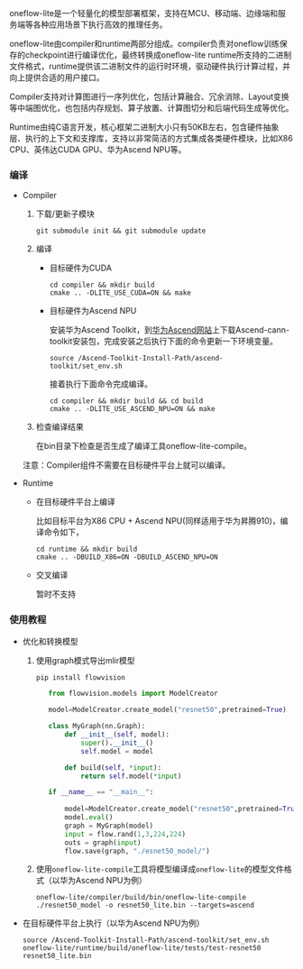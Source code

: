 oneflow-lite是一个轻量化的模型部署框架，支持在MCU、移动端、边缘端和服务端等各种应用场景下执行高效的推理任务。

oneflow-lite由compiler和runtime两部分组成。compiler负责对oneflow训练保存的checkpoint进行编译优化，最终转换成oneflow-lite runtime所支持的二进制文件格式，runtime提供该二进制文件的运行时环境，驱动硬件执行计算过程，并向上提供合适的用户接口。

Compiler支持对计算图进行一序列优化，包括计算融合、冗余消除、Layout变换等中端图优化，也包括内存规划、算子放置、计算图切分和后端代码生成等优化。

Runtime由纯C语言开发，核心框架二进制大小只有50KB左右，包含硬件抽象层、执行的上下文和支撑库，支持以非常简洁的方式集成各类硬件模块，比如X86 CPU、英伟达CUDA GPU、华为Ascend NPU等。



### 编译

- Compiler

  1. 下载/更新子模块

     ```shell
     git submodule init && git submodule update
     ```

  2. 编译

     - 目标硬件为CUDA

       ```shell
       cd compiler && mkdir build
       cmake .. -DLITE_USE_CUDA=ON && make
       ```

     - 目标硬件为Ascend NPU

       安装华为Ascend Toolkit，到[华为Ascend网站](https://www.hiascend.com/software/cann/commercial)上下载Ascend-cann-toolkit安装包，完成安装之后执行下面的命令更新一下环境变量。

       ```shell
       source /Ascend-Toolkit-Install-Path/ascend-toolkit/set_env.sh
       ```

       接着执行下面命令完成编译。

       ```shell
       cd compiler && mkdir build && cd build
       cmake .. -DLITE_USE_ASCEND_NPU=ON && make
       ```

  3. 检查编译结果

     在bin目录下检查是否生成了编译工具oneflow-lite-compile。

  注意：Compiler组件不需要在目标硬件平台上就可以编译。

- Runtime

  - 在目标硬件平台上编译

    比如目标平台为X86 CPU + Ascend NPU(同样适用于华为昇腾910)，编译命令如下，

    ```shell
    cd runtime && mkdir build
    cmake .. -DBUILD_X86=ON -DBUILD_ASCEND_NPU=ON
    ```

  - 交叉编译

    暂时不支持

### 使用教程

- 优化和转换模型

  1. 使用graph模式导出mlir模型

      ```shell
      pip install flowvision
      ```
     
     ```python
        from flowvision.models import ModelCreator
        
        model=ModelCreator.create_model("resnet50",pretrained=True)

        class MyGraph(nn.Graph):
            def __init__(self, model):
                super().__init__()
                self.model = model

            def build(self, *input):
                return self.model(*input)

        if __name__ == "__main__":
             
            model=ModelCreator.create_model("resnet50",pretrained=True)
            model.eval()
            graph = MyGraph(model)
            input = flow.rand(1,3,224,224)
            outs = graph(input)
            flow.save(graph, "./esnet50_model/")
      ```

  2. 使用`oneflow-lite-compile`工具将模型编译成`oneflow-lite`的模型文件格式（以华为Ascend NPU为例）

     ```shell
     oneflow-lite/compiler/build/bin/oneflow-lite-compile ./resnet50_model -o resnet50_lite.bin --targets=ascend
     ```

- 在目标硬件平台上执行（以华为Ascend NPU为例）

  ```shell
  source /Ascend-Toolkit-Install-Path/ascend-toolkit/set_env.sh
  oneflow-lite/runtime/build/oneflow-lite/tests/test-resnet50 resnet50_lite.bin
  ```
